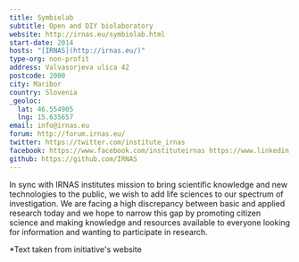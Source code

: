 ```yaml
---
title: Symbiolab
subtitle: Open and DIY biolaboratory
website: http://irnas.eu/symbiolab.html
start-date: 2014
hosts: "[IRNAS](http://irnas.eu/)"
type-org: non-profit
address: Valvasorjeva ulica 42
postcode: 2000
city: Maribor
country: Slovenia
_geoloc:
  lat: 46.554905
  lng: 15.635657
email: info@irnas.eu
forum: http://forum.irnas.eu/
twitter: https://twitter.com/institute_irnas
facebook: https://www.facebook.com/instituteirnas https://www.linkedin.com/company/5091007?trk=vsrp_companies_res_name&trkInfo=VSRPsearchId%3A2145770871449478448235%2CVSRPtargetId%3A5091007%2CVSRPcmpt%3Aprimary
github: https://github.com/IRNAS
---
```


In sync with IRNAS institutes mission to bring scientific knowledge and new technologies to the public, we wish to add life sciences to our spectrum of investigation. We are facing a high discrepancy between basic and applied research today and we hope to narrow this gap by promoting citizen science and making knowledge and resources available to everyone looking for information and wanting to participate in research.


\*Text taken from initiative's website
